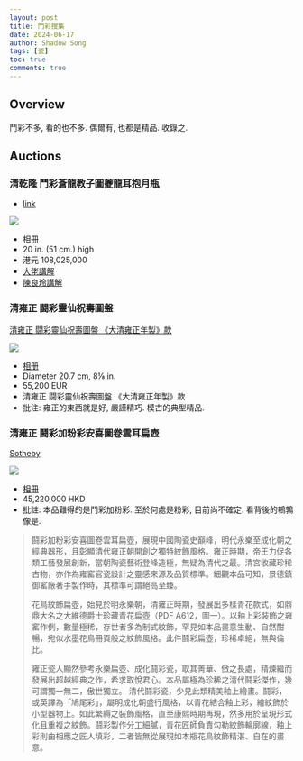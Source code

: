 ```yaml
---
layout: post
title: 鬥彩搜集
date: 2024-06-17
author: Shadow Song
tags: [瓷]
toc: true
comments: true
---
```


## Overview

鬥彩不多, 看的也不多. 偶爾有, 也都是精品. 收錄之. 


## Auctions

### 清乾隆 鬥彩蒼龍教子圖夔龍耳抱月瓶

- [link](https://www.christies.com/zh/lot/lot-6426581)

![](https://lh3.googleusercontent.com/pw/AP1GczNnx6Yws3ETQEtvEFCs6ylgxjjJiO0P614usBP9_7HKX1J4Wppi9v5GdL1pWq1s82_P_5YHIQjIVvMbo2krj_h9xefLVYVuo10j4gobp-eGdpMSfasVgcwVyMugCg-6zgLaU6jX7ONTrXz0-GypmpwWXg=w1294-h1294-s-no-gm?authuser=0)

- [相冊](https://photos.app.goo.gl/ypeYUvs8Kcvxxya87)
- 20 in. (51 cm.) high
- 港元 108,025,000
- [大佬講解](https://drive.google.com/file/d/1Uq6XgEjaHVaTIByxt0h2_5XuglxsH9QV/view?usp=drive_link)
- [陳良玲講解](https://drive.google.com/file/d/1Bnr_mvewnDGLC6gOUMM6NjBgyPXmdgpl/view?usp=drive_link)

### 清雍正 闘彩靈仙祝壽圖盤 

[清雍正 闘彩靈仙祝壽圖盤 《大清雍正年製》款](https://www.sothebys.com/en/buy/auction/2024/arts-dasie-pf2407/a-doucai-narcissus-dish-mark-and-period-of)

![](https://lh3.googleusercontent.com/pw/AP1GczMv1hd4YL4URVxesPe6R7rqvDlyz5eBswix2KbEX4suX6_075QoDIoTAF6pH5cI8kDVN66wMFLbKTk6Io91coaOnILwIvUUIk0R82XPsjlP6Hc8kDP4FNb-y05xJpakK4GRmqfC1LiykUr1AXLzNIXl1Q=w1197-h1294-s-no-gm?authuser=1)

- [相册](https://photos.app.goo.gl/G2TUVy4trbbu4AfRA)
- Diameter 20.7 cm, 8⅛ in.
- 55,200 EUR
- 清雍正 闘彩靈仙祝壽圖盤 《大清雍正年製》款
- 批注: 雍正的東西就是好, 嚴謹精巧. 模古的典型精品. 



### 清雍正 鬪彩加粉彩安喜圖卷雲耳扁壺

[Sotheby](https://www.sothebys.com/en/buy/auction/2023/the-leshantang-collection-treasures-of-chinese-art-from-the-tsai-i-ming-collection/an-outstanding-and-possibly-unique-famille-rose)

![](https://lh3.googleusercontent.com/pw/AP1GczNglSwBaiA5gCXB36nW-9XHah8f7OYOfd687exVXD_iaG9C0SW_owquGE_6ZnZj-kPCbUBQTFVJ_S7mkhArUgeepc5k3nB1EbQGpyCKFa7SQyIrA74jjMmBwfGzeNrPJr8L4oytflXvyAT6Fj_6JfgZKQ=w985-h1294-s-no-gm?authuser=0)

- [相冊](https://photos.app.goo.gl/zm8hfLBzCgCcZM827)
- 45,220,000 HKD
- 批註: 本品難得的是鬥彩加粉彩. 至於何處是粉彩, 目前尚不確定. 看背後的鵪鶉像是. 

> 鬪彩加粉彩安喜圖卷雲耳扁壺，展現中國陶瓷史巔峰，明代永樂至成化朝之經典器形，且彰顯清代雍正朝開創之獨特紋飾風格。雍正時期，帝王力促各類工藝發展創新，當朝陶瓷藝術登峰造極，無疑為清代之最。清宮收藏珍稀古物，亦作為雍窰官瓷設計之靈感來源及品質標準。細觀本品可知，景德鎮御窰廠著手製作時，其標準可謂絕高至臻。
> 
> 花鳥紋飾扁壺，始見於明永樂朝，清雍正時期，發展出多樣青花款式，如鼎鼎大名之大維德爵士珍藏青花扁壺（PDF A612，圖一）。以釉上彩裝飾之雍窰作例，數量極稀，存世者多為制式紋飾，罕見如本品畫意生動、自然酣暢，宛似水墨花鳥冊頁般之紋飾風格。此件鬪彩扁壺，珍稀卓絕，無與倫比。
> 
> 雍正瓷人顯然參考永樂扁壺、成化鬪彩瓷，取其菁華、傚之長處，精煉繼而發展出超越經典之作，希求取悅君心。本品屬極為珍稀之清代鬪彩傑作，幾可謂獨一無二，傲世獨立。
> 清代鬪彩瓷，少見此類精美釉上繪畫。鬪彩，或英譯為「鳩尾彩」，屬明成化朝盛行風格，以青花結合釉上彩，繪紋飾於小型器物上。如此繁縟之裝飾風格，直至康熙時期再現，然多用於呈現形式化且重複之紋飾。鬪彩製作分工細膩，青花匠師負責勾勒紋飾輪廓線，釉上彩則由相應之匠人填彩，二者皆無從展現如本瓶花鳥紋飾精湛、自在的畫意。